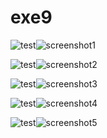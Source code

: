 # exe9

![test](./proof/screenshot1.jpg)![screenshot1](https://github.com/roiesu/exe9/assets/170356496/6029c615-bb7c-4ba2-b722-1d20d2f5bf57)

![test](./proof/screenshot2.jpg)![screenshot2](https://github.com/roiesu/exe9/assets/170356496/7a636ed7-e334-4acc-b2ac-ed8029d56111)

![test](./proof/screenshot3.jpg)![screenshot3](https://github.com/roiesu/exe9/assets/170356496/b8e4064d-0115-4bee-8d44-d7a839951f13)

![test](./proof/screenshot4.jpg)![screenshot4](https://github.com/roiesu/exe9/assets/170356496/bccae8fe-c999-4d9b-8891-8d487db477df)

![test](./proof/screenshot5.jpg)![screenshot5](https://github.com/roiesu/exe9/assets/170356496/383d9aa0-994c-4b5c-9bde-ca55e0d94893)

